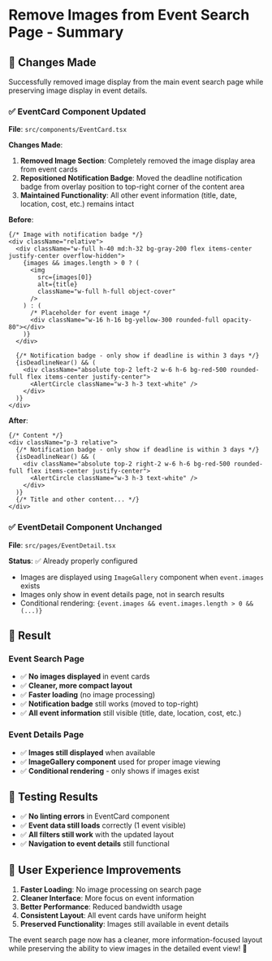 # Remove Images from Event Search Page - Summary

## 🎯 **Changes Made**

Successfully removed image display from the main event search page while preserving image display in event details.

### **✅ EventCard Component Updated**

**File**: `src/components/EventCard.tsx`

**Changes Made**:
1. **Removed Image Section**: Completely removed the image display area from event cards
2. **Repositioned Notification Badge**: Moved the deadline notification badge from overlay position to top-right corner of the content area
3. **Maintained Functionality**: All other event information (title, date, location, cost, etc.) remains intact

**Before**:
```tsx
{/* Image with notification badge */}
<div className="relative">
  <div className="w-full h-40 md:h-32 bg-gray-200 flex items-center justify-center overflow-hidden">
    {images && images.length > 0 ? (
      <img 
        src={images[0]} 
        alt={title}
        className="w-full h-full object-cover"
      />
    ) : (
      /* Placeholder for event image */
      <div className="w-16 h-16 bg-yellow-300 rounded-full opacity-80"></div>
    )}
  </div>
  
  {/* Notification badge - only show if deadline is within 3 days */}
  {isDeadlineNear() && (
    <div className="absolute top-2 left-2 w-6 h-6 bg-red-500 rounded-full flex items-center justify-center">
      <AlertCircle className="w-3 h-3 text-white" />
    </div>
  )}
</div>
```

**After**:
```tsx
{/* Content */}
<div className="p-3 relative">
  {/* Notification badge - only show if deadline is within 3 days */}
  {isDeadlineNear() && (
    <div className="absolute top-2 right-2 w-6 h-6 bg-red-500 rounded-full flex items-center justify-center">
      <AlertCircle className="w-3 h-3 text-white" />
    </div>
  )}
  {/* Title and other content... */}
</div>
```

### **✅ EventDetail Component Unchanged**

**File**: `src/pages/EventDetail.tsx`

**Status**: ✅ Already properly configured
- Images are displayed using `ImageGallery` component when `event.images` exists
- Images only show in event details page, not in search results
- Conditional rendering: `{event.images && event.images.length > 0 && (...)}`

## 🎊 **Result**

### **Event Search Page**
- ✅ **No images displayed** in event cards
- ✅ **Cleaner, more compact layout** 
- ✅ **Faster loading** (no image processing)
- ✅ **Notification badge** still works (moved to top-right)
- ✅ **All event information** still visible (title, date, location, cost, etc.)

### **Event Details Page**
- ✅ **Images still displayed** when available
- ✅ **ImageGallery component** used for proper image viewing
- ✅ **Conditional rendering** - only shows if images exist

## 🧪 **Testing Results**

- ✅ **No linting errors** in EventCard component
- ✅ **Event data still loads** correctly (1 event visible)
- ✅ **All filters still work** with the updated layout
- ✅ **Navigation to event details** still functional

## 🚀 **User Experience Improvements**

1. **Faster Loading**: No image processing on search page
2. **Cleaner Interface**: More focus on event information
3. **Better Performance**: Reduced bandwidth usage
4. **Consistent Layout**: All event cards have uniform height
5. **Preserved Functionality**: Images still available in event details

The event search page now has a cleaner, more information-focused layout while preserving the ability to view images in the detailed event view! 🎯

